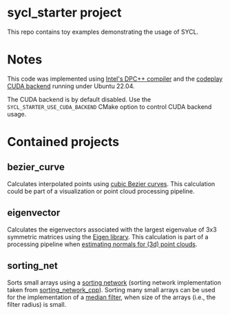 # sycl_starter project

This repo contains toy examples demonstrating the usage of SYCL.

# Notes

This code was implemented
using [Intel's DPC++ compiler](https://www.intel.com/content/www/us/en/developer/tools/oneapi/base-toolkit-download.html)
and
the [codeplay CUDA backend](https://developer.codeplay.com/products/oneapi/nvidia/2023.0.0/guides/get-started-guide-nvidia)
running under Ubuntu 22.04.

The CUDA backend is by default disabled. Use the `SYCL_STARTER_USE_CUDA_BACKEND` CMake option to control CUDA backend
usage.

# Contained projects

## bezier_curve

Calculates interpolated points
using [cubic Bezier curves](https://en.wikipedia.org/wiki/B%C3%A9zier_curve#Higher-order_curves). This calculation could
be part of a visualization or point cloud processing pipeline.

## eigenvector

Calculates the eigenvectors associated with the largest eigenvalue of 3x3 symmetric matrices using
the [Eigen library](https://eigen.tuxfamily.org/).
This calculation is part of a processing pipeline
when [estimating normals for (3d) point clouds](https://pointclouds.org/documentation/tutorials/normal_estimation.html).

## sorting_net

Sorts small arrays using a [sorting network](https://en.wikipedia.org/wiki/Sorting_network) (sorting network
implementation taken from [sorting_network_cpp](https://github.com/quxflux/sorting_network_cpp)).
Sorting many small arrays can be used for the implementation of
a [median filter](https://en.wikipedia.org/wiki/Median_filter), when size of the arrays (i.e., the filter radius) is
small.